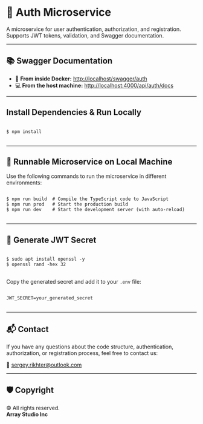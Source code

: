 <h1>🔐 Auth Microservice</h1>

<p>A microservice for user authentication, authorization, and registration. Supports JWT tokens, validation, and Swagger documentation.</p>
<hr />

<h2>📚 Swagger Documentation</h2>
<ul>
  <li>🐳 <strong>From inside Docker:</strong> 
    <a href="http://localhost/swagger/auth" target="_blank">http://localhost/swagger/auth</a>
  </li>
  <li>💻 <strong>From the host machine:</strong> 
    <a href="http://localhost:4000/api/auth/docs" target="_blank">http://localhost:4000/api/auth/docs</a>
  </li>
</ul>

<hr />

<h2>Install Dependencies & Run Locally</h2>
<pre>
<code>
$ npm install     
</code>
</pre>

<hr />

<h2>🚀 Runnable Microservice on Local Machine</h2>
<p>Use the following commands to run the microservice in different environments:</p>
<pre>
<code>
$ npm run build  # Compile the TypeScript code to JavaScript
$ npm run prod   # Start the production build
$ npm run dev    # Start the development server (with auto-reload)
</code>
</pre>
<hr />


<h2>🔑 Generate JWT Secret</h2>
<pre>
<code>
$ sudo apt install openssl -y
$ openssl rand -hex 32
</code>
</pre>

<p>Copy the generated secret and add it to your <code>.env</code> file:</p>
<pre>
<code>
JWT_SECRET=your_generated_secret
</code>
</pre>

<hr />

<h2>📬 Contact</h2>
<p>If you have any questions about the code structure, authentication, authorization, or registration process, feel free to contact us:</p>
<p>📧 <a href="mailto:sergey.rikhter@outlook.com">sergey.rikhter@outlook.com</a></p>
<hr />

<h2>🛡️ Copyright</h2>
<p>&copy; All rights reserved.<br>
<strong>Array Studio Inc</strong></p>
